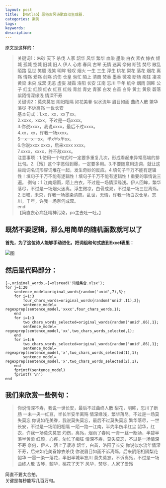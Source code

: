 ```yaml
---
layout: post
title: 【Matlab】恶俗古风诗歌自动生成器.
categories: 案例
tags:
keywords:
description:
---
```


原文是这样的：
>关键词1：朱砂 天下 杀伐 人家 韶华 风华 繁华 血染 墨染 白衣 素衣 嫁衣 倾城 孤城 空城 旧城 旧人 伊人 心疼 春风 古琴 无情 迷离 奈何 断弦 焚尽 散乱 陌路 乱世 笑靥 浅笑 明眸 轻叹 烟火 一生 三生 浮生 桃花 梨花 落花 烟花 离殇 情殇 爱殇 剑殇 灼伤 仓皇 匆忙 陌上 清商 焚香 墨香 微凉 断肠 痴狂 凄凉 黄梁 未央 成双 无恙 虚妄 凝霜 洛阳 长安 江南 忘川 千年 纸伞 烟雨 回眸 公子 红尘 红颜 红衣 红豆 红线 青丝 青史 青冢 白发 白首 白骨 黄土 黄泉 碧落 紫陌情深缘浅 情深不寿  
关键词2：莫失莫忘 阴阳相隔 如花美眷 似水流年 眉目如画 曲终人散 繁华落尽 不诉离殇 一世长安  
基本句式：1.xx，xx，xx了xx。  
2.xxxx，xxxx，不过是一场xxxx。  
3.你说xxxx，我说xxxx，最后不过xxxx。  
4.xx，xx，许我一场xxxx。  
5一x一x一xx，半x半x半xx。  
6.你说xxxx xxxx，后来xxxx xxxx。  
7.xxxx，xxxx，终不敌xxxx。  
注意事项：1.使用一个句式时一定要多重复几次，形成看起来异常高端的排比句。2.［殇］这个字恶俗到爆，一定要多用。3.不要随意用连词，就让这些动词名词形容词堆在一起，发生奇妙的反应。4.填句子千万不能有逻辑性！填句子千万不能有逻辑性！填句子千万不能有逻辑性！重要的事情说三遍。
例句：1.江南烟雨，陌上白衣，不过是一场情深缘浅。伊人回眸，繁华落尽，不过是一场烟火迷离。浮生微凉，白骨成双，不过是一场三世离殇。2.旧城，未央，许我一场墨染清商。乱世，无情，许我一场白衣仓皇。忘川，千年，许我一场奈何成双。  
end  
【简直丧心病狂精神污染，po主去吐一吐。】   


## 既然不要逻辑，那么用简单的随机函数就可以了

**首先，为了这位诗人能够手动进化，把词组和句式放到Excel表里：**  

![图](http://mmbiz.qpic.cn/mmbiz/J9bib9AwCWhPxpkRBNbzzibhLKKVmcC50NoOBtcZkia0oyB9JwxLhAo7NzVHkLaohHyKRNaUOJqFdPjI5Yq8l6onw/640?wx_fmt=png&tp=webp&wxfrom=5&wx_lazy=1)  


## 然后是代码部分：

```
[~,original_words,~]=xlsread('词组集合.xlsx');
for j=1:20
    sentence_model=original_words{random('unid',7),3};
    for i=1:3
        four_chars_words=original_words{random('unid',11),2};
        sentence_model= regexprep(sentence_model,'xxxx',four_chars_words,1);
    end
    for i=1:3
        two_chars_words_selected=original_words{random('unid',86),1};
        sentence_model= regexprep(sentence_model,'xx',two_chars_words_selected,1);
    end
    for i=1:6
        two_chars_words_selected=original_words{random('unid',86),1};
        sentence_model= regexprep(sentence_model,'x',two_chars_words_selected(1),1);
        sentence_model= regexprep(sentence_model,'x',two_chars_words_selected(2),1);
    end
    fprintf(sentence_model)
    fprintf('\n')
end
```

## 我们来欣赏一些例句：

>你说情深不寿，我说一世长安，最后不过曲终人散
梨花，明眸，忘川了断肠
一未一央一红豆，半长半安半离殇
情深缘浅，繁华落尽，不过是一场莫失莫忘
你说如花美眷，我说莫失莫忘，最后不过莫失莫忘
繁华落尽，一世长安，不过是一场阴阳相隔
一陌一路一江南，半灼半伤半红尘
韶华，红衣，许我一场莫失莫忘
灼伤，离殇，烟雨了春风
一青一丝一断肠，半碧半落半黄梁
红颜，心疼，匆忙了痴狂
情深不寿，莫失莫忘，不过是一场情深不寿
奈何，伊人，陌上了凄凉
韶华，白首，洛阳了长安
你说似水流年情深不寿，后来如花美眷嫁衣杀伐
你说眉目如画不诉离殇，后来阴阳相隔梨花韶华
一墨一染一落花，半旧半城半忘川
莫失莫忘，不诉离殇，不过是一场曲终人散
古琴，韶华，桃花了天下
风华，焚尽，人家了爱殇


简直不要太合拍。  
关键是每秒能写几百万句。  

